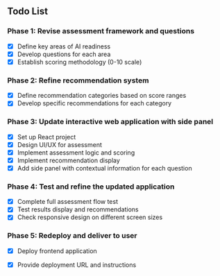 ## Todo List

### Phase 1: Revise assessment framework and questions
- [x] Define key areas of AI readiness
- [x] Develop questions for each area
- [x] Establish scoring methodology (0-10 scale)

### Phase 2: Refine recommendation system
- [x] Define recommendation categories based on score ranges
- [x] Develop specific recommendations for each category

### Phase 3: Update interactive web application with side panel
- [x] Set up React project
- [x] Design UI/UX for assessment
- [x] Implement assessment logic and scoring
- [x] Implement recommendation display
- [x] Add side panel with contextual information for each question

### Phase 4: Test and refine the updated application
- [x] Complete full assessment flow test
- [x] Test results display and recommendations
- [x] Check responsive design on different screen sizes

### Phase 5: Redeploy and deliver to user
- [x] Deploy frontend application
- [x] Provide deployment URL and instructions


